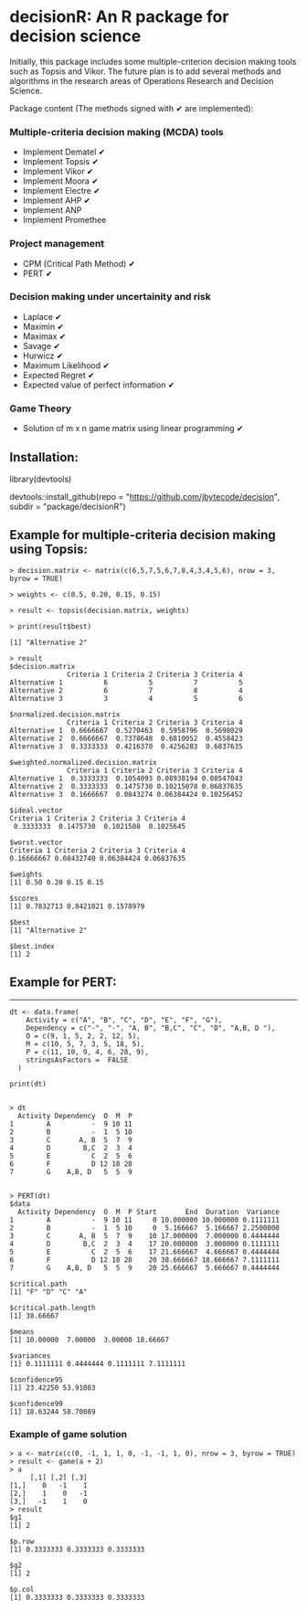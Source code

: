 # decisionR: An R package for decision science

Initially, this package includes some multiple-criterion decision making tools such as Topsis and Vikor.
The future plan is to add several methods and algorithms in the research areas of Operations Research and Decision Science.

Package content (The methods signed with &#10004; are implemented):

### Multiple-criteria decision making (MCDA) tools 
* Implement Dematel &#10004; 
* Implement Topsis &#10004;
* Implement Vikor &#10004;
* Implement Moora &#10004;
* Implement Electre &#10004;
* Implement AHP &#10004;
* Implement ANP
* Implement Promethee

### Project management
* CPM (Critical Path Method) &#10004;
* PERT &#10004;

### Decision making under uncertainity and risk
* Laplace &#10004;
* Maximin &#10004;
* Maximax &#10004;
* Savage &#10004;
* Hurwicz &#10004;
* Maximum Likelihood &#10004;
* Expected Regret &#10004;
* Expected value of perfect information &#10004;

### Game Theory
* Solution of m x n game matrix using linear programming &#10004;


Installation:
-------------

library(devtools)

devtools::install_github(repo = "https://github.com/jbytecode/decision", subdir = "package/decisionR")



Example for multiple-criteria decision making using Topsis:
---------------
```
> decision.matrix <- matrix(c(6,5,7,5,6,7,8,4,3,4,5,6), nrow = 3, byrow = TRUE)

> weights <- c(0.5, 0.20, 0.15, 0.15)

> result <- topsis(decision.matrix, weights)

> print(result$best)

[1] "Alternative 2"

> result
$decision.matrix
              Criteria 1 Criteria 2 Criteria 3 Criteria 4
Alternative 1          6          5          7          5
Alternative 2          6          7          8          4
Alternative 3          3          4          5          6

$normalized.decision.matrix
              Criteria 1 Criteria 2 Criteria 3 Criteria 4
Alternative 1  0.6666667  0.5270463  0.5958796  0.5698029
Alternative 2  0.6666667  0.7378648  0.6810052  0.4558423
Alternative 3  0.3333333  0.4216370  0.4256283  0.6837635

$weighted.normalized.decision.matrix
              Criteria 1 Criteria 2 Criteria 3 Criteria 4
Alternative 1  0.3333333  0.1054093 0.08938194 0.08547043
Alternative 2  0.3333333  0.1475730 0.10215078 0.06837635
Alternative 3  0.1666667  0.0843274 0.06384424 0.10256452

$ideal.vector
Criteria 1 Criteria 2 Criteria 3 Criteria 4 
 0.3333333  0.1475730  0.1021508  0.1025645 

$worst.vector
Criteria 1 Criteria 2 Criteria 3 Criteria 4 
0.16666667 0.08432740 0.06384424 0.06837635 

$weights
[1] 0.50 0.20 0.15 0.15

$scores
[1] 0.7832713 0.8421021 0.1578979

$best
[1] "Alternative 2"

$best.index
[1] 2

```


## Example for PERT: ##
____________________
```
dt <- data.frame(
    Activity = c("A", "B", "C", "D", "E", "F", "G"),
    Dependency = c("-", "-", "A, B", "B,C", "C", "D", "A,B, D "),
    O = c(9, 1, 5, 2, 2, 12, 5),
    M = c(10, 5, 7, 3, 5, 18, 5),
    P = c(11, 10, 9, 4, 6, 28, 9),
    stringsAsFactors =  FALSE
  )

print(dt)


> dt
  Activity Dependency  O  M  P
1        A          -  9 10 11
2        B          -  1  5 10
3        C       A, B  5  7  9
4        D        B,C  2  3  4
5        E          C  2  5  6
6        F          D 12 18 28
7        G    A,B, D   5  5  9


> PERT(dt)
$data
  Activity Dependency  O  M  P Start       End  Duration  Variance
1        A          -  9 10 11     0 10.000000 10.000000 0.1111111
2        B          -  1  5 10     0  5.166667  5.166667 2.2500000
3        C       A, B  5  7  9    10 17.000000  7.000000 0.4444444
4        D        B,C  2  3  4    17 20.000000  3.000000 0.1111111
5        E          C  2  5  6    17 21.666667  4.666667 0.4444444
6        F          D 12 18 28    20 38.666667 18.666667 7.1111111
7        G    A,B, D   5  5  9    20 25.666667  5.666667 0.4444444

$critical.path
[1] "F" "D" "C" "A"

$critical.path.length
[1] 38.66667

$means
[1] 10.00000  7.00000  3.00000 18.66667

$variances
[1] 0.1111111 0.4444444 0.1111111 7.1111111

$confidence95
[1] 23.42250 53.91083

$confidence99
[1] 18.63244 58.70089
```


### Example of game solution ###
```
> a <- matrix(c(0, -1, 1, 1, 0, -1, -1, 1, 0), nrow = 3, byrow = TRUE)
> result <- game(a + 2)
> a
     [,1] [,2] [,3]
[1,]    0   -1    1
[2,]    1    0   -1
[3,]   -1    1    0
> result
$g1
[1] 2

$p.row
[1] 0.3333333 0.3333333 0.3333333

$g2
[1] 2

$p.col
[1] 0.3333333 0.3333333 0.3333333
```
